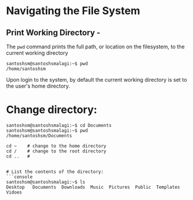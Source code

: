 # Navigating the File System

## Print Working Directory - 
The ```pwd``` command prints the full path, or location on the filesystem, to the current working directory

```console
santoshsm@santoshsmalagi:~$ pwd
/home/santoshsm
```

Upon login to the system, by default the current working directory is set to the user's home directory.

# Change directory:
```console
santoshsm@santoshsmalagi:~$ cd Documents
santoshsm@santoshsmalagi:~$ pwd
/home/santoshsm/Documents
```
```Shell
cd ~    # change to the home directory
cd /    # change to the root directory
cd ..   # 


# List the contents of the directory:
```console
santoshsm@santoshsmalagi:~$ ls
Desktop   Documents  Downloads  Music  Pictures  Public  Templates  Vidoes
```


